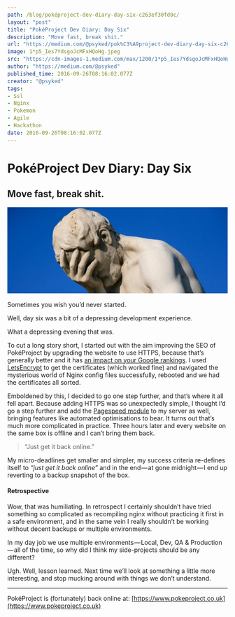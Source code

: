 ```yaml
---
path: /blog/poképroject-dev-diary-day-six-c263ef30fd0c/
layout: "post"
title: "PokéProject Dev Diary: Day Six"
description: "Move fast, break shit."
url: "https://medium.com/@psyked/pok%C3%A9project-dev-diary-day-six-c263ef30fd0c"
image: 1*p5_Ies7YdsgoJcMFxHQoHg.jpeg
src: "https://cdn-images-1.medium.com/max/1200/1*p5_Ies7YdsgoJcMFxHQoHg.jpeg"
author: "https://medium.com/@psyked"
published_time: 2016-09-26T08:16:02.077Z
creator: "@psyked"
tags:
- Ssl
- Nginx
- Pokemon
- Agile
- Hackathon
date: 2016-09-26T08:16:02.077Z
---
```


# PokéProject Dev Diary: Day Six

## Move fast, break shit.

![](1*p5_Ies7YdsgoJcMFxHQoHg.jpeg)

Sometimes you wish you’d never started.

Well, day six was a bit of a depressing development experience.

What a depressing evening that was.

To cut a long story short, I started out with the aim improving the SEO of PokéProject by upgrading the website to use HTTPS, because that’s generally better and it has [an impact on your Google rankings](http://thenextweb.com/google/2015/12/17/unsecured-websites-are-about-to-get-hammered-in-googles-search-ranking/#gref). I used [LetsEncrypt](https://letsencrypt.org/) to get the certificates (which worked fine) and navigated the mysterious world of Nginx config files successfully, rebooted and we had the certificates all sorted.

Emboldened by this, I decided to go one step further, and that’s where it all fell apart. Because adding HTTPS was so unexpectedly simple, I thought I’d go a step further and add the [Pagespeed module](https://developers.google.com/speed/pagespeed/module/) to my server as well, bringing features like automated optimisations to bear. It turns out that’s much more complicated in practice. Three hours later and every website on the same box is offline and I can’t bring them back.

> “Just get it back online.”

My micro-deadlines get smaller and simpler, my success criteria re-defines itself to _“just get it back online”_ and in the end — at gone midnight — I end up reverting to a backup snapshot of the box.

#### Retrospective

Wow, that was humiliating. In retrospect I certainly shouldn’t have tried something so complicated as recompiling nginx without practicing it first in a safe environment, and in the same vein I really shouldn’t be working without decent backups or multiple environments.

In my day job we use multiple environments — Local, Dev, QA & Production — all of the time, so why did I think my side-projects should be any different?

Ugh. Well, lesson learned. Next time we’ll look at something a little more interesting, and stop mucking around with things we don’t understand.

---

PokéProject is (fortunately) back online at: [https://www.pokeproject.co.uk](https://www.pokeproject.co.uk)